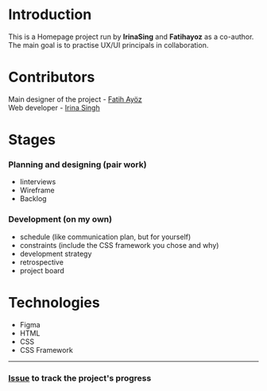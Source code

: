 # Introduction
This is a Homepage project run by **IrinaSing** and **Fatihayoz** as a co-author. The main goal is to practise UX/UI principals in collaboration.

# Contributors
Main designer of the project - [Fatih Ayöz](https://github.com/Fatihayoz)  
Web developer - [Irina Singh](https://github.com/IrinaSing)

# Stages

### Planning and designing (pair work)
- Iinterviews
- Wireframe
- Backlog

### Development (on my own)
- schedule (like communication plan, but for yourself)
- constraints (include the CSS framework you chose and why)
- development strategy
- retrospective
- project board

 
# Technologies
- Figma
- HTML
- CSS
- CSS Framework
----  
### [Issue](https://github.com/HackYourFutureBelgium/class-13-14/issues/146) to track the project's progress 
